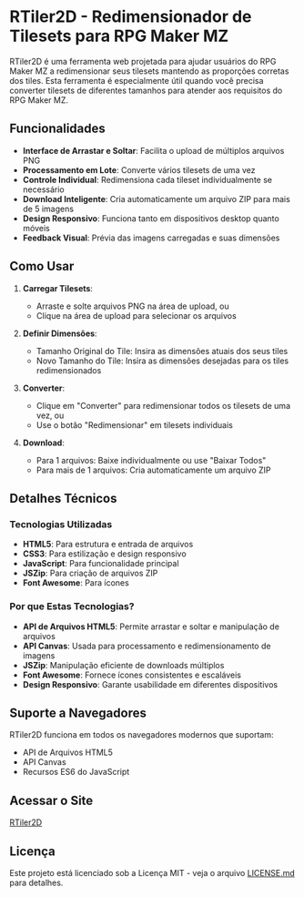 # RTiler2D - Redimensionador de Tilesets para RPG Maker MZ

RTiler2D é uma ferramenta web projetada para ajudar usuários do RPG Maker MZ a redimensionar seus tilesets mantendo as proporções corretas dos tiles. Esta ferramenta é especialmente útil quando você precisa converter tilesets de diferentes tamanhos para atender aos requisitos do RPG Maker MZ.

## Funcionalidades

- **Interface de Arrastar e Soltar**: Facilita o upload de múltiplos arquivos PNG
- **Processamento em Lote**: Converte vários tilesets de uma vez
- **Controle Individual**: Redimensiona cada tileset individualmente se necessário
- **Download Inteligente**: Cria automaticamente um arquivo ZIP para mais de 5 imagens
- **Design Responsivo**: Funciona tanto em dispositivos desktop quanto móveis
- **Feedback Visual**: Prévia das imagens carregadas e suas dimensões

## Como Usar

1. **Carregar Tilesets**:
   - Arraste e solte arquivos PNG na área de upload, ou
   - Clique na área de upload para selecionar os arquivos

2. **Definir Dimensões**:
   - Tamanho Original do Tile: Insira as dimensões atuais dos seus tiles
   - Novo Tamanho do Tile: Insira as dimensões desejadas para os tiles redimensionados

3. **Converter**:
   - Clique em "Converter" para redimensionar todos os tilesets de uma vez, ou
   - Use o botão "Redimensionar" em tilesets individuais

4. **Download**:
   - Para 1 arquivos: Baixe individualmente ou use "Baixar Todos"
   - Para mais de 1 arquivos: Cria automaticamente um arquivo ZIP

## Detalhes Técnicos

### Tecnologias Utilizadas

- **HTML5**: Para estrutura e entrada de arquivos
- **CSS3**: Para estilização e design responsivo
- **JavaScript**: Para funcionalidade principal
- **JSZip**: Para criação de arquivos ZIP
- **Font Awesome**: Para ícones

### Por que Estas Tecnologias?

- **API de Arquivos HTML5**: Permite arrastar e soltar e manipulação de arquivos
- **API Canvas**: Usada para processamento e redimensionamento de imagens
- **JSZip**: Manipulação eficiente de downloads múltiplos
- **Font Awesome**: Fornece ícones consistentes e escaláveis
- **Design Responsivo**: Garante usabilidade em diferentes dispositivos

## Suporte a Navegadores

RTiler2D funciona em todos os navegadores modernos que suportam:
- API de Arquivos HTML5
- API Canvas
- Recursos ES6 do JavaScript

## Acessar o Site
 
[RTiler2D](https://wzp.icu/p/rtiler2d/)


## Licença

Este projeto está licenciado sob a Licença MIT - veja o arquivo [LICENSE.md](LICENSE.md) para detalhes. 